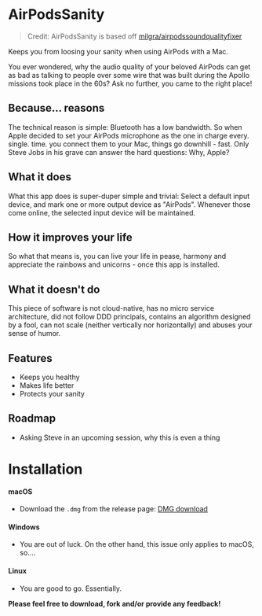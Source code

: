 # AirPodsSanity

> Credit: AirPodsSanity is based off [milgra/airpodssoundqualityfixer](https://github.com/milgra/airpodssoundqualityfixer)

Keeps you from loosing your sanity when using AirPods with a Mac.

You ever wondered, why the audio quality of your beloved AirPods can get as bad as talking to people over some wire that was built during the Apollo missions took place in the 60s? Ask no further, you came to the right place!

## Because... reasons

The technical reason is simple: Bluetooth has a low bandwidth. So when Apple decided to set your AirPods microphone as the one in charge every. single. time. you connect them to your Mac, things go downhill - fast. Only Steve Jobs in his grave can answer the hard questions: Why, Apple?

## What it does

What this app does is super-duper simple and trivial: Select a default input device, and mark one or more output device as "AirPods". Whenever those come online, the selected input device will be maintained.

## How it improves your life

So what that means is, you can live your life in pease, harmony and appreciate the rainbows and unicorns - once this app is installed.

## What it doesn't do

This piece of software is not cloud-native, has no micro service architecture, did not follow DDD principals, contains an algorithm designed by a fool, can not scale (neither vertically nor horizontally) and abuses your sense of humor.

## Features

- Keeps you healthy
- Makes life better
- Protects your sanity

## Roadmap

- Asking Steve in an upcoming session, why this is even a thing

# Installation

#### macOS

- Download the `.dmg` from the release page: [DMG download](https://github.com/Gaulomatic/AirPodsSanity/releases)

#### Windows

- You are out of luck. On the other hand, this issue only applies to macOS, so....

#### Linux

- You are good to go. Essentially.


__Please feel free to download, fork and/or provide any feedback!__